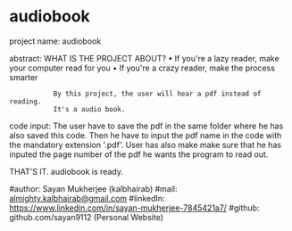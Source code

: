 # audiobook

project name: audiobook

abstract:      WHAT IS THE PROJECT ABOUT?
               • If you're a lazy reader, make your computer read for you
               • If you're a crazy reader, make the process smarter
               
               By this project, the user will hear a pdf instead of reading.
               It's a audio book.

code input:    The user have to save the pdf in the same folder where he has
               also saved this code. Then he have to input the pdf name in the 
               code with the mandatory extension '.pdf'. User has also make 
               make sure that he has inputed the page number of the pdf he wants
               the program to read out.
               
THAT'S IT.
audiobook is ready.
               
#author: Sayan Mukherjee (kalbhairab)
#mail: almighty.kalbhairab@gmail.com
#linkedIn: https://www.linkedin.com/in/sayan-mukherjee-7845421a7/
#github: github.com/sayan9112 (Personal Website)
